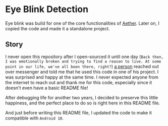 # Eye Blink Detection

Eye blink was build for one of the core functionalities of [Aether](https://github.com/samiurprapon/Aether). Later on, I copied the code and made it a standalone project.

## Story

I never open this repository after I open-sourced it until one day (`Back then, I was emotionally broken and trying to find a reason to live. At some point in our life, we've all been there, right?`) [a person](https://github.com/samiurprapon/Eye-Blink-Detection/issues/1) reached out over messenger and told me that he used this code in one of his project. I was surprised and happy at the same time. I never expected anyone from the internet to reach out and thank me for this code, especially since it doesn't even have a basic README file!

After debugging life for another two years, I decided to preserve this little happiness, and the perfect place to do so is right here in this README file.

And just before writing this README file, I updated the code to make it compatible with `Android 10`.
